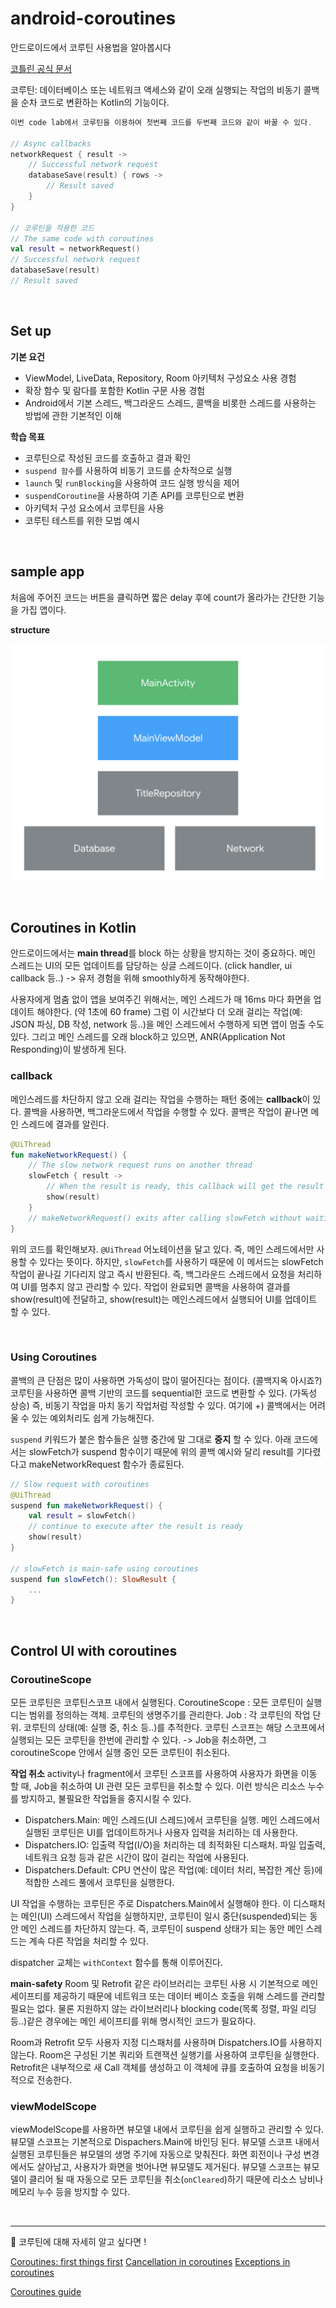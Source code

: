 # android-coroutines

안드로이드에서 코루틴 사용법을 알아봅시다

[코틀린 공식 문서](https://kotlinlang.org/docs/coroutines-overview.html)

코루틴: 데이터베이스 또는 네트워크 액세스와 같이 오래 실행되는 작업의 비동기 콜백을 순차 코드로 변환하는 Kotlin의 기능이다.

```kotlin
이번 code lab에서 코루틴을 이용하여 첫번째 코드를 두번째 코드와 같이 바꿀 수 있다.

// Async callbacks
networkRequest { result ->
    // Successful network request
    databaseSave(result) { rows ->
        // Result saved
    }
}

// 코루틴을 적용한 코드
// The same code with coroutines
val result = networkRequest()
// Successful network request
databaseSave(result)
// Result saved
```

<br>

## Set up

**기본 요건**

- ViewModel, LiveData, Repository, Room 아키텍처 구성요소 사용 경험
- 확장 함수 및 람다를 포함한 Kotlin 구문 사용 경험
- Android에서 기본 스레드, 백그라운드 스레드, 콜백을 비롯한 스레드를 사용하는 방법에 관한 기본적인 이해

**학습 목표**

- 코루틴으로 작성된 코드를 호출하고 결과 확인
- `suspend 함수`를 사용하여 비동기 코드를 순차적으로 실행
- `launch` 및 `runBlocking`을 사용하여 코드 실행 방식을 제어
- `suspendCoroutine`을 사용하여 기존 API를 코루틴으로 변환
- 아키텍처 구성 요소에서 코루틴을 사용
- 코루틴 테스트를 위한 모범 예시

<br>

## sample app

처음에 주어진 코드는 버튼을 클릭하면 짧은 delay 후에 count가 올라가는 간단한 기능을 가집 앱이다.

**structure**

![img.png](img.png)

<br>

## Coroutines in Kotlin

안드로이드에서는 **main thread**를 block 하는 상황을 방지하는 것이 중요하다.
메인 스레드는 UI의 모든 업데이트를 담당하는 싱글 스레드이다. (click handler, ui callback 등..)
-> 유저 경험을 위해 smoothly하게 동작해야한다.

사용자에게 멈춤 없이 앱을 보여주긴 위해서는, 메인 스레드가 매 16ms 마다 화면을 업데이트 해야한다. (약 1초에 60 frame)
그럼 이 시간보다 더 오래 걸리는 작업(예: JSON 파싱, DB 작성, network 등..)을 메인 스레드에서 수행하게 되면 앱이 멈출 수도 있다.
그리고 메인 스레드를 오래 block하고 있으면, ANR(Application Not Responding)이 발생하게 된다.

### callback

메인스레드를 차단하지 않고 오래 걸리는 작업을 수행하는 패턴 중에는 **callback**이 있다.
콜백을 사용하면, 백그라운드에서 작업을 수행할 수 있다.
콜백은 작업이 끝나면 메인 스레드에 결과를 알린다.

```kotlin
@UiThread
fun makeNetworkRequest() {
    // The slow network request runs on another thread
    slowFetch { result ->
        // When the result is ready, this callback will get the result
        show(result)
    }
    // makeNetworkRequest() exits after calling slowFetch without waiting for the result
}
```

위의 코드를 확인해보자. `@UiThread` 어노테이션을 달고 있다. 즉, 메인 스레드에서만 사용할 수 있다는 뜻이다.
하지만, `slowFetch`를 사용하기 때문에 이 메서드는 slowFetch 작업이 끝나길 기다리지 않고 즉시 반환된다.
즉, 백그라운드 스레드에서 요청을 처리하여 UI를 멈추지 않고 관리할 수 있다.
작업이 완료되면 콜백을 사용하여 결과를 show(result)에 전달하고, show(result)는 메인스레드에서 실행되어 UI를 업데이트 할 수 있다.

<br>

### Using Coroutines

콜백의 큰 단점은 많이 사용하면 가독성이 많이 떨어진다는 점이다. (콜백지옥 아시죠?)
코루틴을 사용하면 콜백 기반의 코드를 sequential한 코드로 변환할 수 있다. (가독성 상승)
즉, 비동기 작업을 마치 동기 작업처럼 작성할 수 있다.
여기에 +) 콜백에서는 어려울 수 있는 예외처리도 쉽게 가능해진다.

`suspend` 키워드가 붙은 함수들은 실행 중간에 말 그대로 **중지** 할 수 있다.
아래 코드에서는 slowFetch가 suspend 함수이기 때문에 위의 콜백 예시와 달리 result를 기다렸다고 makeNetworkRequest 함수가 종료된다.

```kotlin
// Slow request with coroutines
@UiThread
suspend fun makeNetworkRequest() {
    val result = slowFetch()
    // continue to execute after the result is ready
    show(result)
}

// slowFetch is main-safe using coroutines
suspend fun slowFetch(): SlowResult {
    ...
}
```

<br>

## Control UI with coroutines

### CoroutineScope

모든 코루틴은 코루틴스코프 내에서 실행된다.
CoroutineScope : 모든 코루틴이 실행디는 범위를 정의하는 객체. 코루틴의 생명주기를 관리한다.
Job : 각 코루틴의 작업 단위. 코루틴의 상태(예: 실행 중, 취소 등..)를 추적한다.
코루틴 스코프는 해당 스코프에서 실행되는 모든 코루틴을 한번에 관리할 수 있다.
-> Job을 취소하면, 그 coroutineScope 안에서 실행 중인 모든 코루틴이 취소된다.

**작업 취소**
activity나 fragment에서 코루틴 스코프를 사용하여 사용자가 화면을 이동 할 때, Job을 취소하여 UI 관련
모든 코루틴을 취소할 수 있다. 이런 방식은 리소스 누수를 방지하고, 불필요한 작업들을 중지시킬 수 있다.

- Dispatchers.Main: 메인 스레드(UI 스레드)에서 코루틴을 실행. 메인 스레드에서 실행된 코루틴은 UI를 업데이트하거나 사용자 입력을 처리하는 데 사용한다.
- Dispatchers.IO: 입출력 작업(I/O)을 처리하는 데 최적화된 디스패처. 파일 입출력, 네트워크 요청 등과 같은 시간이 많이 걸리는 작업에 사용된다.
- Dispatchers.Default: CPU 연산이 많은 작업(예: 데이터 처리, 복잡한 계산 등)에 적합한 스레드 풀에서 코루틴을 실행한다.

UI 작업을 수행하는 코루틴은 주로 Dispatchers.Main에서 실행해야 한다.
이 디스패처는 메인(UI) 스레드에서 작업을 실행하지만, 코루틴이 일시 중단(suspended)되는 동안 메인 스레드를 차단하지 않는다.
즉, 코루틴이 suspend 상태가 되는 동안 메인 스레드는 계속 다른 작업을 처리할 수 있다.

dispatcher 교체는 `withContext` 함수를 통해 이루어진다.

**main-safety**
Room 및 Retrofit 같은 라이브러리는 코루틴 사용 시 기본적으로 메인 세이프티를 제공하기 때문에 네트워크 또는 데이터 베이스 호출을 위해 스레드를 관리할 필요는 없다.
물론 지원하지 않는 라이브러리나 blocking code(목록 정렬, 파일 리딩 등..)같은 경우에는 메인 세이프티를 위해 명시적인 코드가 필요하다.

Room과 Retrofit 모두 사용자 지정 디스패처를 사용하며 Dispatchers.IO를 사용하지 않는다.
Room은 구성된 기본 쿼리와 트랜잭션 실행기를 사용하여 코루틴을 실행한다.
Retrofit은 내부적으로 새 Call 객체를 생성하고 이 객체에 큐를 호출하여 요청을 비동기적으로 전송한다.

### viewModelScope

viewModelScope를 사용하면 뷰모델 내에서 코루틴을 쉽게 실행하고 관리할 수 있다.
뷰모델 스코프는 기본적으로 Dispachers.Main에 바인딩 된다.
뷰모델 스코프 내에서 실행된 코루틴들은 뷰모델의 생명 주기에 자동으로 맞춰진다.
화면 회전이나 구성 변경에서도 살아남고, 사용자가 화면을 벗어나면 뷰모델도 제거된다.
뷰모델 스코프는 뷰모델이 클리어 될 때 자동으로 모든 코루틴을 취소(`onCleared`)하기 때문에 리소스 낭비나 메모리 누수 등을 방지할 수 있다.

<br>

---

🤔 코루틴에 대해 자세히 알고 싶다면 !

[Coroutines: first things first](https://medium.com/androiddevelopers/coroutines-first-things-first-e6187bf3bb21)
[Cancellation in coroutines](https://medium.com/androiddevelopers/cancellation-in-coroutines-aa6b90163629)
[Exceptions in coroutines](https://medium.com/androiddevelopers/exceptions-in-coroutines-ce8da1ec060c)

[Coroutines guide](https://kotlinlang.org/docs/coroutines-guide.html)